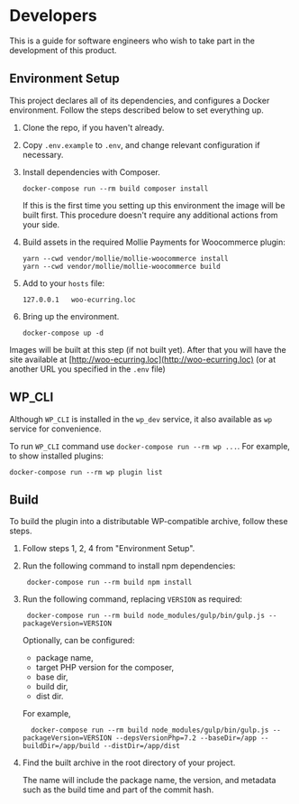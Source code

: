 # Developers
This is a guide for software engineers who wish to take part in the development of this product.

## Environment Setup
This project declares all of its dependencies, and configures a Docker environment. Follow the
steps described below to set everything up.

1. Clone the repo, if you haven't already.
2. Copy `.env.example` to `.env`, and change relevant configuration if necessary.
3. Install dependencies with Composer.

    ```
    docker-compose run --rm build composer install
    ```
   If this is the first time you setting up this environment the image will be built first. 
   This procedure doesn't require any additional actions from your side.

4. Build assets in the required Mollie Payments for Woocommerce plugin:

    ```
    yarn --cwd vendor/mollie/mollie-woocommerce install
    yarn --cwd vendor/mollie/mollie-woocommerce build
    ```
5. Add to your `hosts` file:
   
   ```
   127.0.0.1   woo-ecurring.loc
   ```
   
6. Bring up the environment.

    ```
    docker-compose up -d
    ```

Images will be built at this step (if not built yet).
After that you will have the site available at [http://woo-ecurring.loc](http://woo-ecurring.loc) (or at another URL you specified in the `.env` file)

## WP_CLI
Although `WP_CLI` is installed in the `wp_dev` service, it also available as `wp` service for convenience.

To run `WP_CLI` command use `docker-compose run --rm wp ...`.
For example, to show installed plugins:

    docker-compose run --rm wp plugin list


## Build
To build the plugin into a distributable WP-compatible archive, follow these steps.

1. Follow steps 1, 2, 4 from "Environment Setup".

2. Run the following command to install npm dependencies:

   ```shell
    docker-compose run --rm build npm install
   ```

3. Run the following command, replacing `VERSION` as required:

    ```shell
     docker-compose run --rm build node_modules/gulp/bin/gulp.js --packageVersion=VERSION
    ```
   
   Optionally, can be configured:
      * package name,
      * target PHP version for the composer,
      * base dir,
      * build dir,
      * dist dir.
   
   For example,

   ```
     docker-compose run --rm build node_modules/gulp/bin/gulp.js --packageVersion=VERSION --depsVersionPhp=7.2 --baseDir=/app --buildDir=/app/build --distDir=/app/dist
   ```

4. Find the built archive in the root directory of your project.

   The name will include the package name, the version, and metadata such as the build time and part of the commit hash.

